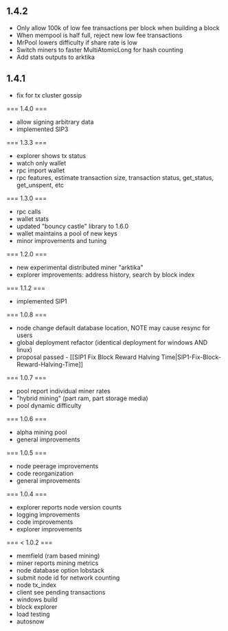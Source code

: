 
## 1.4.2

* Only allow 100k of low fee transactions per block when building a block
* When mempool is half full, reject new low fee transactions
* MrPool lowers difficulty if share rate is low
* Switch miners to faster MultiAtomicLong for hash counting
* Add stats outputs to arktika

## 1.4.1

* fix for tx cluster gossip

=== 1.4.0 ===

* allow signing arbitrary data
* implemented SIP3

=== 1.3.3 ===

* explorer shows tx status
* watch only wallet
* rpc import wallet
* rpc features, estimate transaction size, transaction status, get_status, get_unspent, etc

=== 1.3.0 ===

* rpc calls
* wallet stats
* updated &quot;bouncy castle&quot; library to 1.6.0
* wallet maintains a pool of new keys
* minor improvements and tuning

=== 1.2.0 ===

* new experimental distributed miner &quot;arktika&quot;
* explorer improvements: address history, search by block index

=== 1.1.2 ===

* implemented SIP1

=== 1.0.8 ===

* node change default database location, NOTE may cause resync for users
* global deployment refactor (identical deployment for windows AND linux)
* proposal passed - [[SIP1 Fix Block Reward Halving Time|SIP1-Fix-Block-Reward-Halving-Time]]

=== 1.0.7 ===

* pool report individual miner rates
* &quot;hybrid mining&quot; (part ram, part storage media)
* pool dynamic difficulty

=== 1.0.6 ===

* alpha mining pool
* general improvements

=== 1.0.5 ===

* node peerage improvements
* code reorganization
* general improvements

=== 1.0.4 ===

* explorer reports node version counts
* logging improvements
* code improvements
* explorer improvements

=== &lt; 1.0.2 ===

* memfield (ram based mining)
* miner reports mining metrics
* node database option lobstack
* submit node id for network counting
* node tx_index
* client see pending transactions
* windows build
* block explorer
* load testing
* autosnow

